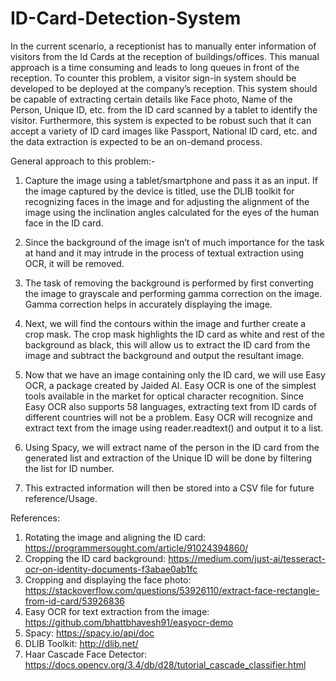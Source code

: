 # ID-Card-Detection-System
In the current scenario, a receptionist has to manually enter information of visitors from the Id Cards at the reception of buildings/offices. 
This manual approach is a time consuming and leads to long queues in front of the reception. 
To counter this problem, a visitor sign-in system should be developed to be deployed at the company’s reception. This system should be capable of extracting certain details like Face photo, Name of the Person, Unique ID, etc. from the ID card scanned by a tablet to identify the visitor. 
Furthermore, this system is expected to be robust such that it can accept a variety of ID card images like Passport, National ID card, etc. and the data extraction is expected to be an on-demand process.

General approach to this problem:-

1) Capture the image using a tablet/smartphone and pass it as an input. If the image captured by the device is titled, use the DLIB toolkit for recognizing faces in the image and for adjusting the alignment of the image using the inclination angles calculated for the eyes of the human face in the ID card.

2) Since the background of the image isn’t of much importance for the task at hand and it may intrude in the process of textual extraction using OCR, it will be removed.

3) The task of removing the background is performed by first converting the image to grayscale and performing gamma correction on the image. Gamma correction helps in accurately displaying the image.

4) Next, we will find the contours within the image and further create a crop mask. The crop mask highlights the ID card as white and rest of the background as black, this will allow us to extract the ID card from the image and subtract the background and output the resultant image.

5) Now that we have an image containing only the ID card, we will use Easy OCR, a package created by Jaided AI. Easy OCR is one of the simplest tools available in the market for optical character recognition. Since Easy OCR also supports 58 languages, extracting text from ID cards of different countries will not be a problem. Easy OCR will recognize and extract text from the image using reader.readtext() and output it to a list.

6) Using Spacy, we will extract name of the person in the ID card from the generated list and extraction of the Unique ID will be done by filtering the list for ID number.

7) This extracted information will then be stored into a CSV file for future reference/Usage.


References:
1. Rotating the image and aligning the ID card: https://programmersought.com/article/91024394860/
2. Cropping the ID card background: https://medium.com/just-ai/tesseract-ocr-on-identity-documents-f3abae0ab1fc
3. Cropping and displaying the face photo: https://stackoverflow.com/questions/53926110/extract-face-rectangle-from-id-card/53926836
4. Easy OCR for text extraction from the image: https://github.com/bhattbhavesh91/easyocr-demo
5. Spacy: https://spacy.io/api/doc
6. DLIB Toolkit: http://dlib.net/
7. Haar Cascade Face Detector: https://docs.opencv.org/3.4/db/d28/tutorial_cascade_classifier.html
